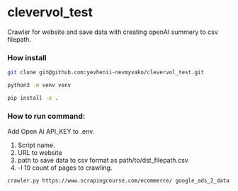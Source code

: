 # clevervol_test

Crawler for website and save data with creating openAI summery to csv filepath.

### How install 

```bash
git clone git@github.com:yevhenii-nevmyvako/clevervol_test.git
```
```bash
python3 -m venv venv
```
```bash
pip install -e .
```

### How to run command:
Add Open Ai API_KEY to .env.
1. Script name.
2. URL to website
3. path to save data to csv format as path/to/dst_filepath.csv
4. -l 10 count of pages to crawling.
```bash
crawler.py https://www.scrapingcourse.com/ecommerce/ google_ads_2_data.csv

```


